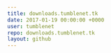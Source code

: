```yaml
---
title: downloads.tumblenet.tk
date: 2017-01-19 00:00:00 +0000
user: tumblenet
repo: downloads.tumblenet.tk
layout: github
---
```

